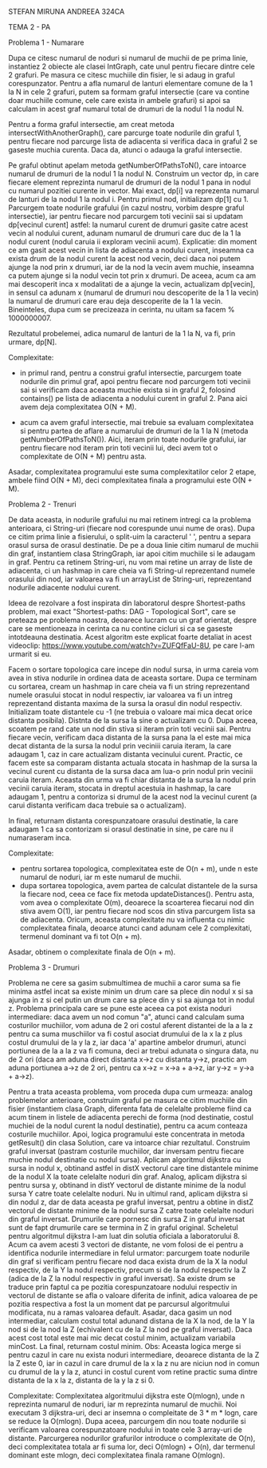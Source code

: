 STEFAN MIRUNA ANDREEA 324CA

TEMA 2 - PA

Problema 1 - Numarare

Dupa ce citesc numarul de noduri si numarul de muchii de pe prima linie, 
instantiez 2 obiecte ale clasei IntGraph, cate unul pentru fiecare dintre cele
2 grafuri. Pe masura ce citesc muchiile din fisier, le si adaug in graful 
corespunzator. Pentru a afla numarul de lanturi elementare comune de la 1 la N 
in cele 2 grafuri, putem sa formam graful intersectie (care va contine doar 
muchiile comune, cele care exista in ambele grafuri) si apoi sa calculam in 
acest graf numarul total de drumuri de la nodul 1 la nodul N. 

Pentru a forma graful intersectie, am creat metoda intersectWithAnotherGraph(),
care parcurge toate nodurile din graful 1, pentru fiecare nod parcurge lista de
adiacenta si verifica daca in graful 2 se gaseste muchia curenta. Daca da, 
atunci o adauga la graful intersectie. 

Pe graful obtinut apelam metoda getNumberOfPathsToN(), care intoarce numarul de
drumuri de la nodul 1 la nodul N. Construim un vector dp, in care fiecare 
element reprezinta numarul de drumuri de la nodul 1 pana in nodul cu numarul 
pozitiei curente in vector. Mai exact, dp[i] va reprezenta numarul de lanturi 
de la nodul 1 la nodul i. Pentru primul nod, initializam dp[1] cu 1. Parcurgem 
toate nodurile grafului (in cazul nostru, vorbim despre graful intersectie), 
iar pentru fiecare nod parcurgem toti vecinii sai si updatam dp[vecinul curent]
astfel: la numarul curent de drumuri gasite catre acest vecin al nodului 
curent, adunam numarul de drumuri care duc de la 1 la nodul curent (nodul 
caruia ii exploram vecinii acum). Explicatie: din moment ce am gasit acest 
vecin in lista de adiacenta a nodului curent, inseamna ca exista drum de la 
nodul curent la acest nod vecin, deci daca noi putem ajunge la nod prin x 
drumuri, iar de la nod la vecin avem muchie, inseamna ca putem ajunge si la 
nodul vecin tot prin x drumuri. De aceea, acum ca am mai descoperit inca x 
modalitati de a ajunge la vecin, actualizam dp[vecin], in sensul ca adunam x 
(numarul de drumuri nou descoperite de la 1 la vecin) la numarul de drumuri 
care erau deja descoperite de la 1 la vecin. Bineinteles, dupa cum se 
precizeaza in cerinta, nu uitam sa facem % 1000000007.

Rezultatul probelemei, adica numarul de lanturi de la 1 la N, va fi, prin 
urmare, dp[N].

Complexitate:
- in primul rand, pentru a construi graful intersectie, parcurgem toate 
nodurile din primul graf, apoi pentru fiecare nod parcurgem toti vecinii sai 
si verificam daca aceasta muchie exista si in graful 2, folosind contains() 
pe lista de adiacenta a nodului curent in graful 2. Pana aici avem deja 
complexitatea O(N + M).

- acum ca avem graful intersectie, mai trebuie sa evaluam complexitatea si 
pentru partea de aflare a numarului de drumuri de la 1 la N (metoda 
getNumberOfPathsToN()). Aici, iteram prin toate nodurile grafului, iar pentru 
fiecare nod iteram prin toti vecinii lui, deci avem tot o complexitate de 
O(N + M) pentru asta.

Asadar, complexitatea programului este suma complexitatilor celor 2 etape, 
ambele fiind O(N + M), deci complexitatea finala a programului este O(N + M).


Problema 2 - Trenuri

De data aceasta, in nodurile grafului nu mai retinem intregi ca la problema 
anterioara, ci String-uri (fiecare nod corespunde unui nume de oras). Dupa ce 
citim prima linie a fisierului, o split-uim la caracterul ' ', pentru a separa 
orasul sursa de orasul destinatie. De pe a doua linie citim numarul de muchii 
din graf, instantiem clasa StringGraph, iar apoi citim muchiile si le adaugam 
in graf. Pentru ca retinem String-uri, nu vom mai retine un array de liste de 
adiacenta, ci un hashmap in care cheia va fi String-ul reprezentand numele 
orasului din nod, iar valoarea va fi un arrayList de String-uri, reprezentand 
nodurile adiacente nodului curent.

Ideea de rezolvare a fost inspirata din laboratorul despre Shortest-paths 
problem, mai exact "Shortest-paths: DAG - Topological Sort", care se preteaza
pe problema noastra, deoarece lucram cu un graf orientat, despre care se 
mentioneaza in cerinta ca nu contine cicluri si ca se gaseste intotdeauna 
destinatia.  Acest algoritm este explicat foarte detaliat in acest videoclip: 
https://www.youtube.com/watch?v=ZUFQfFaU-8U, pe care l-am urmarit si eu.

Facem o sortare topologica care incepe din nodul sursa, in urma careia vom avea
in stiva nodurile in ordinea data de aceasta sortare. Dupa ce terminam cu 
sortarea, cream un hashmap in care cheia va fi un string reprezentand numele 
orasului stocat in nodul respectiv, iar valoarea va fi un intreg reprezentand 
distanta maxima de la sursa la orasul din nodul respectiv. Initializam toate 
distantele cu -1 (ne trebuia o valoare mai mica decat orice distanta posibila).
Distnta de la sursa la sine o actualizam cu 0. Dupa aceea, scoatem pe rand cate
un nod din stiva si iteram prin toti vecinii sai. Pentru fiecare vecin, 
verificam daca distanta de la sursa pana la el este mai mica decat distanta de 
la sursa la nodul prin veciniii caruia iteram, la care adaugam 1, caz in care 
actualizam distanta vecinului curent. Practic, ce facem este sa comparam 
distanta actuala stocata in hashmap de la sursa la vecinul curent cu distanta 
de la sursa daca am lua-o prin nodul prin vecinii caruia iteram. Aceasta din 
urma va fi chiar distanta de la sursa la nodul prin vecinii caruia iteram, 
stocata in dreptul acestuia in hashmap, la care adaugam 1, pentru a contoriza 
si drumul de la acest nod la vecinul curent (a carui distanta verificam daca 
trebuie sa o actualizam).

In final, returnam distanta corespunzatoare orasului destinatie, la care 
adaugam 1 ca sa contorizam si orasul destinatie in sine, pe care nu il 
numaraseram inca.

Complexitate:
- pentru sortarea topologica, complexitatea este de O(n + m), unde n este 
numarul de noduri, iar m este numarul de muchii.
- dupa sortarea topologica, avem partea de calculat distantele de la sursa la 
fiecare nod, ceea ce face fix metoda updateDistances(). Pentru asta, vom avea o
complexitate O(m), deoarece la scoarterea fiecarui nod din stiva avem O(1), iar
pentru fiecare nod scos din stiva parcurgem lista sa de adiacenta. Oricum, 
aceasta complexitate nu va influenta cu nimic complexitatea finala, deoarce 
atunci cand adunam cele 2 complexitati, termenul dominant va fi tot O(n + m).

Asadar, obtinem o complexitate finala de O(n + m).


Problema 3 - Drumuri

Problema ne cere sa gasim submultimea de muchii a caror suma sa fie minima
astfel incat sa existe minim un drum care sa plece din nodul x si sa ajunga in 
z si cel putin un drum care sa plece din y si sa ajunga tot in nodul z. 
Problema principala care se pune este aceea ca pot exista noduri intermediare: 
daca avem un nod comun "a", atunci cand calculam suma costurilor muchiilor, vom
aduna de 2 ori costul aferent distantei de la a la z pentru ca suma muschiilor 
va fi costul asociat drumului de la x la z plus costul drumului de la y la z, 
iar daca 'a' apartine ambelor drumuri, atunci portiunea de la a la z va fi 
comuna, deci ar trebui adunata o singura data, nu de 2 ori (daca am aduna direct
distanta x->z cu distanta y->z, practic am aduna portiunea a->z de 2 ori, pentru
ca x->z = x->a + a->z, iar y->z = y->a + a->z).

Pentru a trata aceasta problema, vom proceda dupa cum urmeaza: analog problemelor
anterioare, construim graful pe masura ce citim muchiile din fisier (instantiem
clasa Graph, diferenta fata de celelalte probleme fiind ca acum tinem in listele
de adiacenta perechi de forma (nod destinatie, costul muchiei de la nodul curent
la nodul destinatie), pentru ca acum conteaza costurile muchiilor. Apoi, logica
programului este concentrata in metoda getResult() din clasa Solution, care va 
intoarce chiar rezultatul. Construim graful inversat (pastram costurile 
muchiilor, dar inversam pentru fiecare muchie nodul destinatie cu nodul sursa).
Aplicam algoritmul dijkstra cu sursa in nodul x, obtinand astfel in distX 
vectorul care tine distantele minime de la nodul X la toate celelalte noduri din
graf. Analog, aplicam dijkstra si pentru sursa y, obtinand in distY vectorul de
distante minime de la nodul sursa Y catre toate celelalte noduri. Nu in ultimul
rand, aplicam dijkstra si din nodul z, dar de data aceasta pe graful inversat, 
pentru a obtine in distZ vectorul de distante minime de la nodul sursa Z catre 
toate celelalte noduri din graful inversat. Drumurile care pornesc din sursa Z 
in graful inversat sunt de fapt drumurile care se termina in Z in graful 
original. Scheletul pentru algoritmul dijkstra l-am luat din solutia oficiala 
a laboratorului 8.
Acum ca avem acesti 3 vectori de distante, ne vom folosi de ei pentru a 
identifica nodurile intermediare in felul urmator: parcurgem toate nodurile 
din graf si verificam pentru fiecare nod daca exista drum de la X la nodul 
respectiv, de la Y la nodul respectiv, precum si de la nodul respectiv la Z
(adica de la Z la nodul respectiv in graful inversat). Sa existe drum se 
traduce prin faptul ca pe pozitia corespunzatoare nodului respectiv in vectorul
de distante se afla o valoare diferita de infinit, adica valoarea de pe pozitia
respectiva a fost la un moment dat pe parcursul algoritmului modificata, nu a 
ramas valoarea default. Asadar, daca gasim un nod intermediar, calculam costul 
total adunand distana de la X la nod, de la Y la nod si de la nod la Z 
(echivalent cu de la Z la nod pe graful inversat). Daca acest cost total este
 mai mic decat costul minim, actualizam variabila minCost. La final, returnam 
costul minim. Obs: Aceasta logica merge si pentru cazul in care nu exista 
noduri intermediare, deoarece distanta de la Z la Z este 0, iar in cazul in 
care drumul de la x la z nu are niciun nod in comun cu drumul de la y la z, 
atunci in costul curent vom retine practic suma dintre distanta de la x la z, 
distanta de la y la z si 0.

Complexitate: Complexitatea algoritmului dijkstra este O(mlogn), unde n 
reprezinta numarul de noduri, iar m reprezinta numarul de muchii. Noi executam 
3 dijkstra-uri, deci ar insemna o compleitate de 3 * m * logn, care se reduce 
la O(mlogn). Dupa aceea, parcurgem din nou toate nodurile si verificam valoarea
corespunzatoare nodului in toate cele 3 array-uri de distante. Parcurgerea 
nodurilor grafurilor introduce o complexitate de O(n), deci complexitatea totala
ar fi suma lor, deci O(mlogn) + O(n), dar termenul dominant este mlogn, deci 
complexitatea finala ramane O(mlogn).
 
